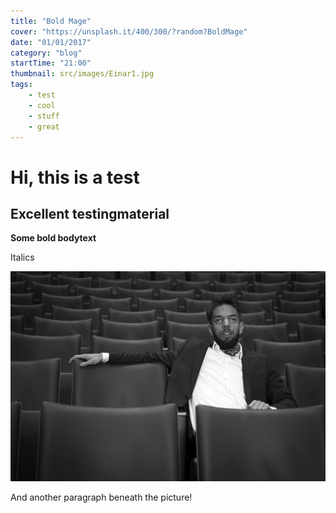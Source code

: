 ```yaml
---
title: "Bold Mage"
cover: "https://unsplash.it/400/300/?random?BoldMage"
date: "01/01/2017"
category: "blog"
startTime: "21:00"
thumbnail: src/images/Einar1.jpg
tags:
    - test
    - cool
    - stuff
    - great
---
```

# Hi, this is a test

## Excellent testingmaterial

**Some bold bodytext**

Italics

![](/src/images/Einar11.jpg)

And another paragraph beneath the picture!
